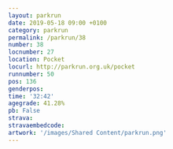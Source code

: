 ```yaml
---
layout: parkrun
date: 2019-05-18 09:00 +0100
category: parkrun
permalink: /parkrun/38
number: 38
locnumber: 27
location: Pocket
locurl: http://parkrun.org.uk/pocket
runnumber: 50
pos: 136
genderpos: 
time: '32:42'
agegrade: 41.28%
pb: False
strava: 
stravaembedcode:
artwork: '/images/Shared Content/parkrun.png'
---
```

